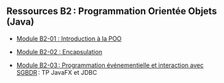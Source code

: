 ## Ressources B2 : Programmation Orientée Objets (Java)

- [Module B2-01 : Introduction à la POO](B2-01-oop-intro.pdf)

- [Module B2-02 : Encapsulation](B2-02-encapsulation.pdf)

- [Module B2-03 : Programmation événementielle et interaction avec SGBDR](tp/tp-javafx-jdbc/README.md) : TP JavaFX et JDBC
